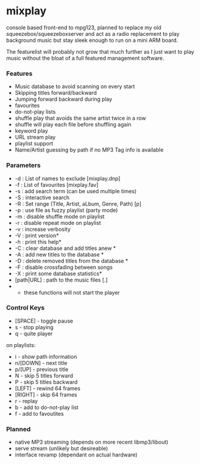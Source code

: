 # mixplay
console based front-end to mpg123, planned to replace my old squeezebox/squeezeboxserver and act as a radio 
replacement to play background music but stay sleek enough to run on a mini ARM board.

The featurelist will probably not grow that much further as I just want to play music without the bloat of
a full featured management software.

### Features
* Music database to avoid scanning on every start
* Skipping titles forward/backward
* Jumping forward backward during play
* favourites
* do-not-play lists
* shuffle play that avoids the same artist twice in a row
* shuffle will play each file before shuffling again
* keyword play
* URL stream play
* playlist support
* Name/Artist guessing by path if no MP3 Tag info is available

### Parameters
* -d <file>  : List of names to exclude [mixplay.dnp]
* -f <file>  : List of favourites [mixplay.fav]
* -s <term>  : add search term (can be used multiple times)
* -S         : interactive search
* -R <talgp> : Set range (Title, Artist, aLbum, Genre, Path) [p]
* -p <file>  : use file as fuzzy playlist (party mode)
* -m         : disable shuffle mode on playlist
* -r         : disable repeat mode on playlist
* -v         : increase verbosity
* -V         : print version*
* -h         : print this help*
* -C         : clear database and add titles anew *
* -A         : add new titles to the database *
* -D         : delete removed titles from the database *
* -F         : disable crossfading between songs
* -X         : print some database statistics*
* [path|URL] : path to the music files [.]
*  * these functions will not start the player

### Control Keys
* [SPACE] - toggle pause
* s - stop playing
* q - quite player

on playlists:
* i - show path information
* n/[DOWN] - next title
* p/[UP] - previous title
* N - skip 5 titles forward
* P - skip 5 titles backward
* [LEFT] - rewind 64 frames
* [RIGHT] - skip 64 frames
* r - replay
* b - add to do-not-play list
* f - add to favoutites

### Planned
* native MP3 streaming (depends on more recent libmp3/libout)
* serve stream (unlikely but desireable)
* interface revamp (dependant on actual hardware)


